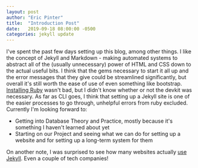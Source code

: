 ```yaml
---
layout: post
author: "Eric Pinter"
title:  "Introduction Post"
date:   2019-09-18 08:00:00 -0500
categories: jekyll update
---
```


I've spent the past few days setting up this blog, among other things. I like the concept of Jekyll and Markdown - making automated systems to abstract all of the (usually unnecessary) power of HTML and CSS down to the actual useful bits. I think that the gems necessary to start it all up and the error messages that they give could be streamlined significantly, but overall it's still worth the ease of use of even something like bootstrap. [Installing Ruby][install-ruby] wasn't bad, but I didn't know whether or not the devkit was necessary. As far as CLI goes, I think that setting up a Jekyll site is one of the easier processes to go through, unhelpful errors from ruby excluded. Currently I'm looking forward to:

* Getting into Database Theory and Practice, mostly because it's something I haven't learned about yet
* Starting on our Project and seeing what we can do for setting up a website and for setting up a long-term system for them

On another note, I was surprised to see how many websites actually [use Jekyll][jekyll-showcase]. Even a couple of tech companies!

[install-ruby]: https://rubyinstaller.org/
[jekyll-showcase]: https://jekyllrb.com/showcase/
